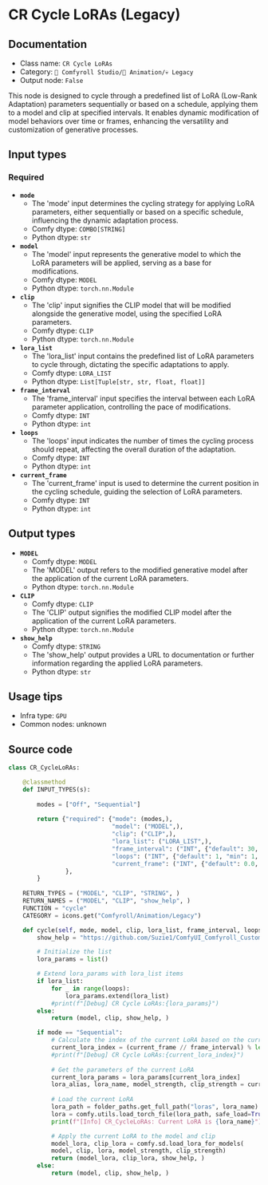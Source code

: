 # CR Cycle LoRAs (Legacy)
## Documentation
- Class name: `CR Cycle LoRAs`
- Category: `🧩 Comfyroll Studio/🎥 Animation/💀 Legacy`
- Output node: `False`

This node is designed to cycle through a predefined list of LoRA (Low-Rank Adaptation) parameters sequentially or based on a schedule, applying them to a model and clip at specified intervals. It enables dynamic modification of model behaviors over time or frames, enhancing the versatility and customization of generative processes.
## Input types
### Required
- **`mode`**
    - The 'mode' input determines the cycling strategy for applying LoRA parameters, either sequentially or based on a specific schedule, influencing the dynamic adaptation process.
    - Comfy dtype: `COMBO[STRING]`
    - Python dtype: `str`
- **`model`**
    - The 'model' input represents the generative model to which the LoRA parameters will be applied, serving as a base for modifications.
    - Comfy dtype: `MODEL`
    - Python dtype: `torch.nn.Module`
- **`clip`**
    - The 'clip' input signifies the CLIP model that will be modified alongside the generative model, using the specified LoRA parameters.
    - Comfy dtype: `CLIP`
    - Python dtype: `torch.nn.Module`
- **`lora_list`**
    - The 'lora_list' input contains the predefined list of LoRA parameters to cycle through, dictating the specific adaptations to apply.
    - Comfy dtype: `LORA_LIST`
    - Python dtype: `List[Tuple[str, str, float, float]]`
- **`frame_interval`**
    - The 'frame_interval' input specifies the interval between each LoRA parameter application, controlling the pace of modifications.
    - Comfy dtype: `INT`
    - Python dtype: `int`
- **`loops`**
    - The 'loops' input indicates the number of times the cycling process should repeat, affecting the overall duration of the adaptation.
    - Comfy dtype: `INT`
    - Python dtype: `int`
- **`current_frame`**
    - The 'current_frame' input is used to determine the current position in the cycling schedule, guiding the selection of LoRA parameters.
    - Comfy dtype: `INT`
    - Python dtype: `int`
## Output types
- **`MODEL`**
    - Comfy dtype: `MODEL`
    - The 'MODEL' output refers to the modified generative model after the application of the current LoRA parameters.
    - Python dtype: `torch.nn.Module`
- **`CLIP`**
    - Comfy dtype: `CLIP`
    - The 'CLIP' output signifies the modified CLIP model after the application of the current LoRA parameters.
    - Python dtype: `torch.nn.Module`
- **`show_help`**
    - Comfy dtype: `STRING`
    - The 'show_help' output provides a URL to documentation or further information regarding the applied LoRA parameters.
    - Python dtype: `str`
## Usage tips
- Infra type: `GPU`
- Common nodes: unknown


## Source code
```python
class CR_CycleLoRAs:

    @classmethod
    def INPUT_TYPES(s):
        
        modes = ["Off", "Sequential"]
    
        return {"required": {"mode": (modes,),
                             "model": ("MODEL",),
                             "clip": ("CLIP",),
                             "lora_list": ("LORA_LIST",),
                             "frame_interval": ("INT", {"default": 30, "min": 0, "max": 999, "step": 1,}),
                             "loops": ("INT", {"default": 1, "min": 1, "max": 1000}),
                             "current_frame": ("INT", {"default": 0.0, "min": 0.0, "max": 9999.0, "step": 1.0,}),                             
                },
        }
    
    RETURN_TYPES = ("MODEL", "CLIP", "STRING", )
    RETURN_NAMES = ("MODEL", "CLIP", "show_help", )
    FUNCTION = "cycle"
    CATEGORY = icons.get("Comfyroll/Animation/Legacy")

    def cycle(self, mode, model, clip, lora_list, frame_interval, loops, current_frame):
        show_help = "https://github.com/Suzie1/ComfyUI_Comfyroll_CustomNodes/wiki/Cycler-Nodes#cr-cycle-loras"

        # Initialize the list
        lora_params = list()

        # Extend lora_params with lora_list items
        if lora_list:
            for _ in range(loops):
                lora_params.extend(lora_list)
            #print(f"[Debug] CR Cycle LoRAs:{lora_params}")            
        else:
            return (model, clip, show_help, )

        if mode == "Sequential":
            # Calculate the index of the current LoRA based on the current_frame and frame_interval
            current_lora_index = (current_frame // frame_interval) % len(lora_params)
            #print(f"[Debug] CR Cycle LoRAs:{current_lora_index}")
            
            # Get the parameters of the current LoRA
            current_lora_params = lora_params[current_lora_index]
            lora_alias, lora_name, model_strength, clip_strength = current_lora_params
            
            # Load the current LoRA
            lora_path = folder_paths.get_full_path("loras", lora_name)
            lora = comfy.utils.load_torch_file(lora_path, safe_load=True)
            print(f"[Info] CR_CycleLoRAs: Current LoRA is {lora_name}")

            # Apply the current LoRA to the model and clip
            model_lora, clip_lora = comfy.sd.load_lora_for_models(
            model, clip, lora, model_strength, clip_strength)
            return (model_lora, clip_lora, show_help, )
        else:
            return (model, clip, show_help, )

```
